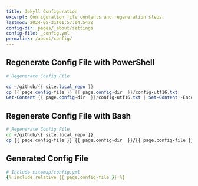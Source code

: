 ```yaml
---
title: Jekyll Configuration
excerpt: Configuration file contents and regeneration steps.
lastmod: 2024-05-31T01:57:04.547Z
config-dir: pages/_about/settings
config-file: _config.yml
permalink: /about/config/
---
```


## Regenerate Config File with PowerShell

```powershell
# Regenerate Config File

cd ~/github/{{ site.local_repo }}
cp {{ page.config-file }} {{ page.config-dir  }}/config-utf16.txt
Get-Content {{ page.config-dir  }}/config-utf16.txt | Set-Content -Encoding UTF8 {{ page.config-dir }}/{{ page.config-file }}
```
## Regenerate Config File with Bash

```bash
# Regenerate Config File
cd ~/github/{{ site.local_repo }}
cp {{ page.config-file }} {{ page.config-dir  }}/{{ page.config-file }}
```

## Generated Config File

```yml
# Include sitemap/config.yml
{% include_relative {{ page.config-file }} %}
```
